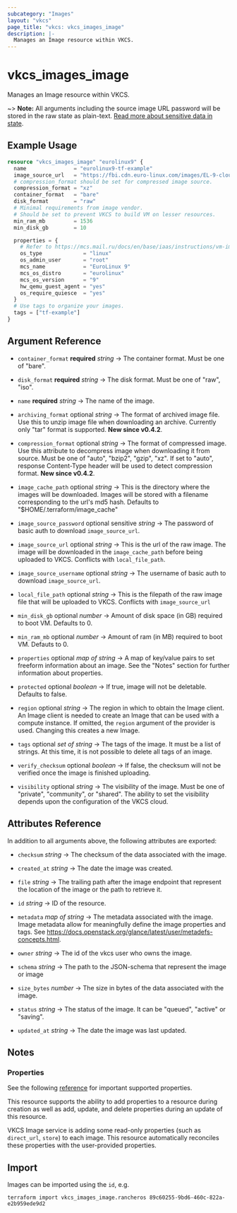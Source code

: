 ```yaml
---
subcategory: "Images"
layout: "vkcs"
page_title: "vkcs: vkcs_images_image"
description: |-
  Manages an Image resource within VKCS.
---
```


# vkcs_images_image

Manages an Image resource within VKCS.

~> **Note:** All arguments including the source image URL password will be stored in the raw state as plain-text. [Read more about sensitive data in state](https://www.terraform.io/docs/language/state/sensitive-data.html).

## Example Usage

```terraform
resource "vkcs_images_image" "eurolinux9" {
  name               = "eurolinux9-tf-example"
  image_source_url   = "https://fbi.cdn.euro-linux.com/images/EL-9-cloudgeneric-2023-03-19.raw.xz"
  # compression_format should be set for compressed image source.
  compression_format = "xz"
  container_format   = "bare"
  disk_format        = "raw"
  # Minimal requirements from image vendor.
  # Should be set to prevent VKCS to build VM on lesser resources.
  min_ram_mb         = 1536
  min_disk_gb        = 10

  properties = {
    # Refer to https://mcs.mail.ru/docs/en/base/iaas/instructions/vm-images/vm-image-metadata
    os_type             = "linux"
    os_admin_user       = "root"
    mcs_name            = "EuroLinux 9"
    mcs_os_distro       = "eurolinux"
    mcs_os_version      = "9"
    hw_qemu_guest_agent = "yes"
    os_require_quiesce  = "yes"
  }
  # Use tags to organize your images.
  tags = ["tf-example"]
}
```
## Argument Reference
- `container_format` **required** *string* &rarr;  The container format. Must be one of "bare".

- `disk_format` **required** *string* &rarr;  The disk format. Must be one of "raw", "iso".

- `name` **required** *string* &rarr;  The name of the image.

- `archiving_format` optional *string* &rarr;  The format of archived image file. Use this to unzip image file when downloading an archive. Currently only "tar" format is supported. **New since v0.4.2**.

- `compression_format` optional *string* &rarr;  The format of compressed image. Use this attribute to decompress image when downloading it from source. Must be one of "auto", "bzip2", "gzip", "xz". If set to "auto", response Content-Type header will be used to detect compression format. **New since v0.4.2**.

- `image_cache_path` optional *string* &rarr;  This is the directory where the images will be downloaded. Images will be stored with a filename corresponding to the url's md5 hash. Defaults to "$HOME/.terraform/image_cache"

- `image_source_password` optional sensitive *string* &rarr;  The password of basic auth to download `image_source_url`.

- `image_source_url` optional *string* &rarr;  This is the url of the raw image. The image will be downloaded in the `image_cache_path` before being uploaded to VKCS. Conflicts with `local_file_path`.

- `image_source_username` optional *string* &rarr;  The username of basic auth to download `image_source_url`.

- `local_file_path` optional *string* &rarr;  This is the filepath of the raw image file that will be uploaded to VKCS. Conflicts with `image_source_url`

- `min_disk_gb` optional *number* &rarr;  Amount of disk space (in GB) required to boot VM. Defaults to 0.

- `min_ram_mb` optional *number* &rarr;  Amount of ram (in MB) required to boot VM. Defauts to 0.

- `properties` optional *map of* *string* &rarr;  A map of key/value pairs to set freeform information about an image. See the "Notes" section for further information about properties.

- `protected` optional *boolean* &rarr;  If true, image will not be deletable. Defaults to false.

- `region` optional *string* &rarr;  The region in which to obtain the Image client. An Image client is needed to create an Image that can be used with a compute instance. If omitted, the `region` argument of the provider is used. Changing this creates a new Image.

- `tags` optional *set of* *string* &rarr;  The tags of the image. It must be a list of strings. At this time, it is not possible to delete all tags of an image.

- `verify_checksum` optional *boolean* &rarr;  If false, the checksum will not be verified once the image is finished uploading.

- `visibility` optional *string* &rarr;  The visibility of the image. Must be one of "private", "community", or "shared". The ability to set the visibility depends upon the configuration of the VKCS cloud.


## Attributes Reference
In addition to all arguments above, the following attributes are exported:
- `checksum` *string* &rarr;  The checksum of the data associated with the image.

- `created_at` *string* &rarr;  The date the image was created.

- `file` *string* &rarr;  The trailing path after the image endpoint that represent the location of the image or the path to retrieve it.

- `id` *string* &rarr;  ID of the resource.

- `metadata` *map of* *string* &rarr;  The metadata associated with the image. Image metadata allow for meaningfully define the image properties and tags. See https://docs.openstack.org/glance/latest/user/metadefs-concepts.html.

- `owner` *string* &rarr;  The id of the vkcs user who owns the image.

- `schema` *string* &rarr;  The path to the JSON-schema that represent the image or image

- `size_bytes` *number* &rarr;  The size in bytes of the data associated with the image.

- `status` *string* &rarr;  The status of the image. It can be "queued", "active" or "saving".

- `updated_at` *string* &rarr;  The date the image was last updated.



## Notes
### Properties

See the following [reference](https://mcs.mail.ru/docs/en/base/iaas/instructions/vm-images/vm-image-metadata)
for important supported properties.

This resource supports the ability to add properties to a resource during creation as well as add, update, and delete properties during an update of this resource.

VKCS Image service is adding some read-only properties (such as `direct_url`, `store`) to each image.
This resource automatically reconciles these properties with the user-provided properties.

## Import

Images can be imported using the `id`, e.g.

```shell
terraform import vkcs_images_image.rancheros 89c60255-9bd6-460c-822a-e2b959ede9d2
```
